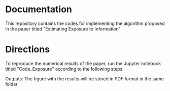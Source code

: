 # Documentation

This repository contains the codes for implementing the algorithm proposed in the paper titled "Estimating Exposure to Information"

# Directions
To reproduce the numerical results of the paper, run the Jupyter notebook titled "Code_Exposure" according to the following steps.

Outputs: The figure with the results will be stored in PDF format in the same folder

